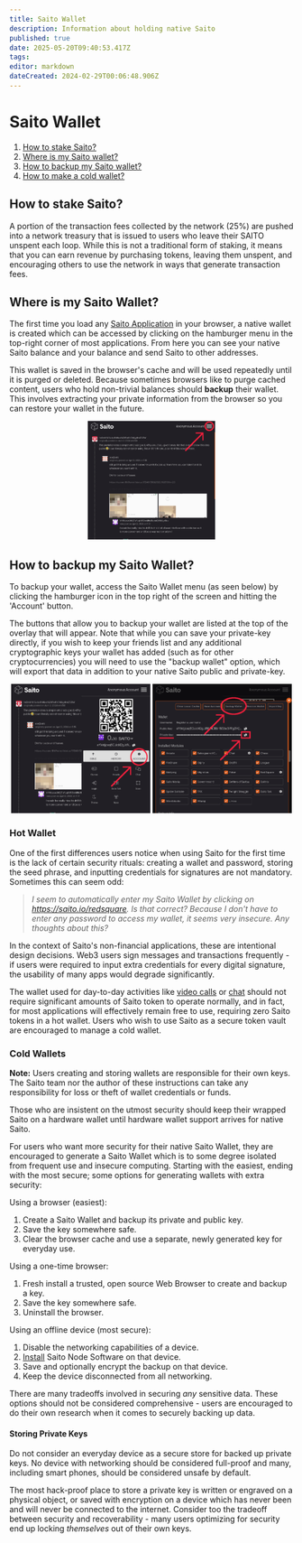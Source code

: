 ```yaml
---
title: Saito Wallet
description: Information about holding native Saito
published: true
date: 2025-05-20T09:40:53.417Z
tags: 
editor: markdown
dateCreated: 2024-02-29T00:06:48.906Z
---
```


# Saito Wallet

<ol>
  <li><a href="#staking">How to stake Saito?</a></li>
  <li><a href="#native">Where is my Saito wallet?</a></li>
  <li><a href="#backup">How to backup my Saito wallet?</a></li>
  <li><a href="#wallet">How to make a cold wallet?</a></li>
</ol>

## <div id="staking"> How to stake Saito?</div>

A portion of the transaction fees collected by the network (25%) are pushed into a network treasury that is issued to users who leave their SAITO unspent each loop. While this is not a traditional form of staking, it means that you can earn revenue by purchasing tokens, leaving them unspent, and encouraging others to use the network in ways that generate transaction fees.


## <div id="native"> Where is my Saito Wallet?</div>

The first time you load any [Saito Application](https://wiki.saito.io/applications) in your browser, a native wallet is created which can be accessed by clicking on the hamburger menu in the top-right corner of most applications. From here you can see your native Saito balance and your balance and send Saito to other addresses.

This wallet is saved in the browser's cache and will be used repeatedly until it is purged or deleted. Because sometimes browsers like to purge cached content, users who hold non-trivial balances should **backup** their wallet. This involves extracting your private information from the browser so you can restore your wallet in the future.

<div style="text-align: center;">
<img src="/wallet-backup-p1.png" alt="Image 1" style="width:45%;">
</div>


## <div id="backup"> How to backup my Saito Wallet?</div>

To backup your wallet, access the Saito Wallet menu (as seen below) by clicking the hamburger icon in the top right of the screen and hitting the 'Account' button.

The buttons that allow you to backup your wallet are listed at the top of the overlay that will appear. Note that while you can save your private-key directly, if you wish to keep your friends list and any additional cryptographic keys your wallet has added (such as for other cryptocurrencies) you will need to use the "backup wallet" option, which will export that data in addition to your native Saito public and private-key.
<br>

<div style="text-align: center;with:100%">
<img src="/wallet-backup-p2.png" alt="Image 1" style="width:49%;">
<img src="/wallet-backup-p3.png" alt="Image 1" style="width:49%;">
</div>

### Hot Wallet

One of the first differences users notice when using Saito for the first time is the lack of certain security rituals: creating a wallet and password, storing the seed phrase, and inputting credentials for signatures are not mandatory. Sometimes this can seem odd:

> *I seem to automatically enter my Saito Wallet by clicking on https://saito.io/redsquare.  Is that correct?  Because I don't have to enter any password to access my wallet, it seems very insecure.  Any thoughts about this?*

In the context of Saito's non-financial applications, these are intentional design decisions. Web3 users sign messages and transactions frequently - if users were required to input extra credentials for every digital signature, the usability of many apps would degrade significantly.

The wallet used for day-to-day activities like [video calls](https://saito.io/videocall/) or [chat](https://saito.io/chat/) should not require significant amounts of Saito token to operate normally, and in fact, for most applications will effectively remain free to use, requiring zero Saito tokens in a hot wallet. Users who wish to use Saito as a secure token vault are encouraged to manage a cold wallet.

### <div id="wallet"> Cold Wallets </div>

**Note:** Users creating and storing wallets are responsible for their own keys. The Saito team nor the author of these instructions can take any responsibility for loss or theft of wallet credentials or funds.

Those who are insistent on the utmost security should keep their wrapped Saito on a hardware wallet until hardware wallet support arrives for native Saito.

For users who want more security for their native Saito Wallet, they are encouraged to generate a Saito Wallet which is to some degree isolated from frequent use and insecure computing. Starting with the easiest, ending with the most secure; some options for generating wallets with extra security:

Using a browser (easiest):
<ol>
  <li>Create a Saito Wallet and backup its private and public key.</li>
  <li>Save the key somewhere safe.</li>
  <li>Clear the browser cache and use a separate, newly generated key for everyday use.</li>
</ol>

Using a one-time browser:
<ol>
  <li>Fresh install a trusted, open source Web Browser to create and backup a key.</li>
  <li>Save the key somewhere safe.</li>
  <li>Uninstall the browser.</li>
</ol>

Using an offline device (most secure):
<ol>
  <li>Disable the networking capabilities of a device.</li>
  <li> <a href="https://wiki.saito.io/en/tech/installation">Install</a> Saito Node Software on that device.</li>
  <li>Save and optionally encrypt the backup on that device.</li>
  <li>Keep the device disconnected from all networking.</li>
</ol>

There are many tradeoffs involved in securing *any* sensitive data. These options should not be considered comprehensive - users are encouraged to do their own research when it comes to securely backing up data.

#### Storing Private Keys

Do not consider an everyday device as a secure store for backed up private keys. No device with networking should be considered full-proof and many, including smart phones, should be considered unsafe by default.

The most hack-proof place to store a private key is written or engraved on a physical object, or saved with encryption on a device which has never been and will never be connected to the internet. Consider too the tradeoff between security and recoverability - many users optimizing for security end up locking *themselves* out of their own keys.